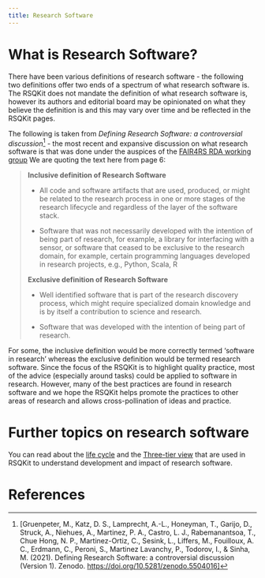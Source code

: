```yaml
---
title: Research Software
---
```


# What is Research Software?

There have been various definitions of research software - the following two definitions offer two ends of a spectrum of what research software is. The RSQKit does not mandate the definition of what research software is, however its authors and editorial board may be opinionated on what they believe the definition is and this may vary over time and be reflected in the RSQKit pages. 

The following is taken from *Defining Research Software: a controversial discussion*[^1] - the most recent and expansive discussion on what research software is that was done under the auspices of the [FAIR4RS RDA working group][fair4rs-wg] We are quoting the text here from page 6:



>**Inclusive definition of Research Software**
>
>- All code and software artifacts that are used, produced, or might be related to the research process in one or more stages of the research lifecycle and regardless of the layer of the software stack. 
>
>- Software that was not necessarily developed with the intention of being part of research, for example, a library for interfacing with a sensor, or software that ceased to be exclusive to the research domain, for example, certain programming languages developed in research projects, e.g., Python, Scala, R
>
>**Exclusive definition of Research Software**
>
>- Well identified software that is part of the research discovery process, which might require specialized domain knowledge and is by itself a contribution to science and research.
>
>- Software that was developed with the intention of being part of research.

For some, the inclusive definition would be more correctly termed ‘software in research’ whereas the exclusive definition would be termed research software. Since the focus of the RSQKit is to highlight quality practice, most of the advice (especially around tasks) could be applied to software in research. However, many of the best practices are found in research software and we hope the RSQKit helps promote the practices to other areas of research and allows cross-pollination of ideas and practice. 

# Further topics on research software
You can read about the [life cycle](life_cycle) and the [Three-tier view](three_tier_view) that are used in RSQKit to understand development and impact of research software.

# References

[^1]: [Gruenpeter, M., Katz, D. S., Lamprecht, A.-L., Honeyman, T., Garijo, D., Struck, A., Niehues, A., Martinez, P. A., Castro, L. J., Rabemanantsoa, T., Chue Hong, N. P., Martinez-Ortiz, C., Sesink, L., Liffers, M., Fouilloux, A. C., Erdmann, C., Peroni, S., Martinez Lavanchy, P., Todorov, I., & Sinha, M. (2021). Defining Research Software: a controversial discussion (Version 1). Zenodo. https://doi.org/10.5281/zenodo.5504016]

[fair4rs-wg]: https://www.rd-alliance.org/groups/fair-research-software-fair4rs-wg/

